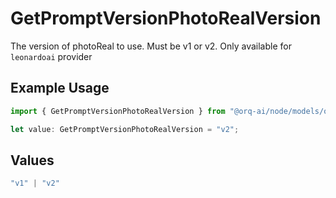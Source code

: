 # GetPromptVersionPhotoRealVersion

The version of photoReal to use. Must be v1 or v2. Only available for `leonardoai` provider

## Example Usage

```typescript
import { GetPromptVersionPhotoRealVersion } from "@orq-ai/node/models/operations";

let value: GetPromptVersionPhotoRealVersion = "v2";
```

## Values

```typescript
"v1" | "v2"
```